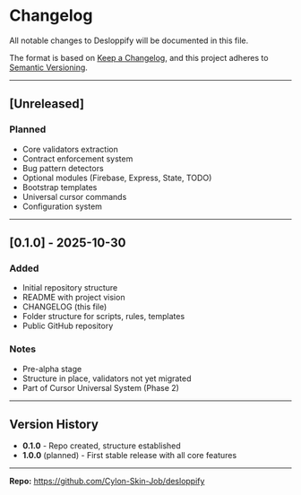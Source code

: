 # Changelog

All notable changes to Desloppify will be documented in this file.

The format is based on [Keep a Changelog](https://keepachangelog.com/en/1.0.0/),
and this project adheres to [Semantic Versioning](https://semver.org/spec/v2.0.0.html).

---

## [Unreleased]

### Planned
- Core validators extraction
- Contract enforcement system
- Bug pattern detectors
- Optional modules (Firebase, Express, State, TODO)
- Bootstrap templates
- Universal cursor commands
- Configuration system

---

## [0.1.0] - 2025-10-30

### Added
- Initial repository structure
- README with project vision
- CHANGELOG (this file)
- Folder structure for scripts, rules, templates
- Public GitHub repository

### Notes
- Pre-alpha stage
- Structure in place, validators not yet migrated
- Part of Cursor Universal System (Phase 2)

---

## Version History

- **0.1.0** - Repo created, structure established
- **1.0.0** (planned) - First stable release with all core features

---

**Repo:** https://github.com/Cylon-Skin-Job/desloppify

